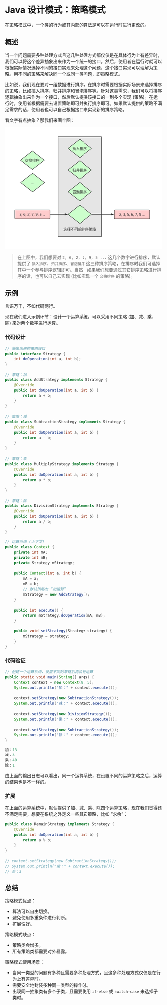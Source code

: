 # Java 设计模式：策略模式

在策略模式中，一个类的行为或其内部的算法是可以在运行时进行更改的。

## 概述

当一个问题需要多种处理方式且这几种处理方式都仅仅是在具体行为上有差异时，我们可以将这个差异抽象出来作为一个统一的接口。然后，使用者在运行时就可以根据实际情况选择不同的接口实现来处理这个问题，这个接口实现可以理解为策略。用不同的策略来解决同一个或同一类问题，即策略模式。

比如说，我们现在要对一组数据进行排序，在排序时需要根据实际场景来选择排序的策略，比如插入排序、归并排序和冒泡排序等。针对这类需求，我们可以将排序逻辑抽象出来作为一个接口，然后默认提供该接口的一到多个实现 (策略)。在运行时，使用者根据需要去设置策略即可并执行排序即可。如果默认提供的策略不满足需求的话，使用者也可以自己根据接口来实现新的排序策略。

看文字有点抽象？那我们来画个图：

![](./res/001.png)

> 在上图中，我们想要对 `2, 6, 2, 7, 9, 5 ...` 这几个数字进行排序，默认提供了 `插入排序`、`归并排序`、`冒泡排序` 这三种排序策略，在排序时我们可选择其中一个参与排序逻辑即可。当然，如果我们想要通过其它排序策略进行排序的话，也可以自己去实现 (比如实现一个 `交换排序` 的策略)。


## 示例

言语万千，不如代码两行。

现在我们进入示例环节：设计一个运算系统，可以采用不同策略 (加、减、乘、除) 来对两个数字进行运算。

### 代码设计

```java
// 抽象出来的策略接口
public interface Strategy {
    int doOperation(int a, int b);
}

// 策略：加
public class AddStrategy implements Strategy {
    @Override
    public int doOperation(int a, int b) {
        return a + b;
    }
}

// 策略：减
public class SubtractionStrategy implements Strategy {
    @Override
    public int doOperation(int a, int b) {
        return a - b;
    }
}

// 策略：乘
public class MultiplyStrategy implements Strategy {
    @Override
    public int doOperation(int a, int b) {
        return a * b;
    }
}

// 策略：除
public class DivisionStrategy implements Strategy {
    @Override
    public int doOperation(int a, int b) {
        return a / b;
    }
}
```

```java
// 运算系统 (上下文)
public class Context {
    private int mA;
    private int mB;
    private Strategy mStrategy;

    public Context(int a, int b) {
        mA = a;
        mB = b;
        // 默认策略为 “加运算”
        mStrategy = new AddStrategy();
    }

    public int execute() {
        return mStrategy.doOperation(mA, mB);
    }

    public void setStrategy(Strategy strategy) {
        mStrategy = strategy;
    }
}
```

### 代码验证

```java
// 创建一个运算系统，设置不同的策略后再执行运算
public static void main(String[] args) {
    Context context = new Context(8, 5);
    System.out.println("加：" + context.execute());

    context.setStrategy(new SubtractionStrategy());
    System.out.println("减：" + context.execute());

    context.setStrategy(new DivisionStrategy());
    System.out.println("乘：" + context.execute());

    context.setStrategy(new SubtractionStrategy());
    System.out.println("除：" + context.execute());
}
```

```java
加：13
减：3
乘：40
除：1
```

由上面的输出日志可以看出，同一个运算系统，在设置不同的运算策略之后，运算的结果也是不一样的。


### 扩展

在上面的运算系统中，默认提供了加、减、乘、除四个运算策略，现在我们觉得还不满足需要，想要在系统之外定义一些其它策略，比如 “求余”：

```java
public class RemainStrategy implements Strategy {
    @Override
    public int doOperation(int a, int b) {
        return a % b;
    }
}

// context.setStrategy(new SubtractionStrategy());
// System.out.println("余：" + context.execute());
// 余：3
```


## 总结

策略模式优点：
* 算法可以自由切换。
* 避免使用多重条件进行判断。
* 扩展性好。

策略模式缺点：
* 策略类会增多。
* 所有策略类都需要对外暴露。

策略模式使用场景：
* 当同一类型的问题有多种且需要多种处理方式，且这多种处理方式仅仅是在行为上有差异时。
* 需要安全地封装多种同一类型的操作时。
* 出现同一抽象类有多个子类，且需要使用 `if-else` 或 `switch-case` 来选择子类时。